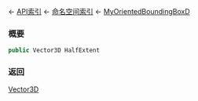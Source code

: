 ← [API索引](Api-Index) ← [命名空间索引](Namespace-Index) ← [MyOrientedBoundingBoxD](VRageMath.MyOrientedBoundingBoxD)

### 概要

```csharp
public Vector3D HalfExtent
```

### 返回

[Vector3D](VRageMath.Vector3D)

